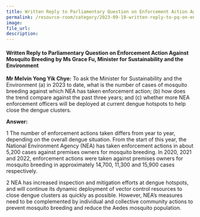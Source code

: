 ```yaml
---
title: Written Reply to Parliamentary Question on Enforcement Action Against Mosquito Breeding by Ms Grace Fu, Minister for Sustainability and the Environment
permalink: /resource-room/category/2023-09-19-written-reply-to-pq-on-enforcement-action-against mosquito-breeding/
image:
file_url:
description:
---
```

 
#### Written Reply to Parliamentary Question on Enforcement Action Against Mosquito Breeding by Ms Grace Fu, Minister for Sustainability and the Environment
 
**Mr Melvin Yong Yik Chye:** To ask the Minister for Sustainability and the Environment (a) in 2023 to date, what is the number of cases of mosquito breeding against which NEA has taken enforcement action; (b) how does the trend compare against the past three years; and (c) whether more NEA enforcement officers will be deployed at current dengue hotspots to help close the dengue clusters. 
 
**Answer:**
 
1	 The number of enforcement actions taken differs from year to year, depending on the overall dengue situation. From the start of this year, the National Environment Agency (NEA) has taken enforcement actions in about 5,200 cases against premises owners for mosquito breeding. In 2020, 2021 and 2022, enforcement actions were taken against premises owners for mosquito breeding in approximately 14,700, 11,300 and 15,900 cases respectively.

2	NEA has increased inspection and mitigation efforts at dengue hotspots, and will continue its dynamic deployment of vector control resources to close dengue clusters as quickly as possible. However, NEA’s measures need to be complemented by individual and collective community actions to prevent mosquito breeding and reduce the Aedes mosquito population.

